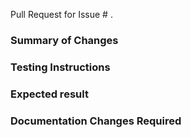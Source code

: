 Pull Request for Issue # .

### Summary of Changes



### Testing Instructions



### Expected result



### Documentation Changes Required

